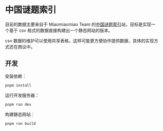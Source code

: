 # 中国谜题索引

目前的数据主要来自于 Miaomiaomiao Team 的[中国谜题索引](https://puzzlehunt.cn/)站，目标是实现一个基于 csv 格式的数据直接构建出一个静态网站的版本。

csv 数据的维护可以使用共享表格，这样可能更方便协作提供数据，具体的实现方式还在商议中。

## 开发

安装依赖：

```bash
pnpm install
```

运行开发服务器：

```bash
pnpm run dev
```

构建静态网站：

```bash
pnpm run build
```
